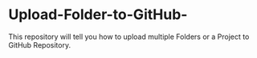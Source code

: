 # Upload-Folder-to-GitHub-
This repository will tell you how to upload multiple Folders or a Project to GitHub Repository.
